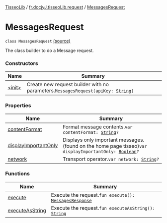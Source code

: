 [TisseoLib](../../index.md) / [fr.docjyJ.tisseoLib.request](../index.md) / [MessagesRequest](./index.md)

# MessagesRequest

`class MessagesRequest` [(source)](https://github.com/docjyJ/TisseoLib/tree/master/src/main/kotlin/fr/docjyJ/tisseoLib/request/MessagesRequest.kt#L18)

The class builder to do a Message request.

### Constructors

| Name | Summary |
|---|---|
| [&lt;init&gt;](-init-.md) | Create new request builder with no parameters.`MessagesRequest(apiKey: `[`String`](https://kotlinlang.org/api/latest/jvm/stdlib/kotlin/-string/index.html)`)` |

### Properties

| Name | Summary |
|---|---|
| [contentFormat](content-format.md) | Format message contents.`var contentFormat: `[`String`](https://kotlinlang.org/api/latest/jvm/stdlib/kotlin/-string/index.html)`?` |
| [displayImportantOnly](display-important-only.md) | Displays only important messages. (found on the home page tisseo)`var displayImportantOnly: `[`Boolean`](https://kotlinlang.org/api/latest/jvm/stdlib/kotlin/-boolean/index.html)`?` |
| [network](network.md) | Transport operator.`var network: `[`String`](https://kotlinlang.org/api/latest/jvm/stdlib/kotlin/-string/index.html)`?` |

### Functions

| Name | Summary |
|---|---|
| [execute](execute.md) | Execute the request.`fun execute(): `[`MessagesResponse`](../../fr.docjy-j.tisseo-lib.model.message/-messages-response/index.md) |
| [executeAsString](execute-as-string.md) | Execute the request.`fun executeAsString(): `[`String`](https://kotlinlang.org/api/latest/jvm/stdlib/kotlin/-string/index.html) |
